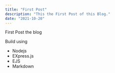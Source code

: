 ```yaml
---
title: "First Post"
description: "This the First Post of this Blog."
date: "2021-10-20"
---
```


First Post the blog  

Build using  

- Nodejs
- EXpress.js
- EJS
- Markdown
